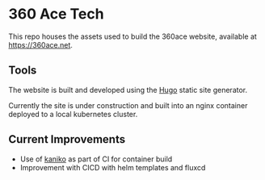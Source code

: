 # 360 Ace Tech

This repo houses the assets used to build the 360ace website, available at https://360ace.net.

## Tools

The website is built and developed using the [Hugo](https://gohugo.io/) static site generator.

Currently the site is under construction and built into an nginx container deployed to a local kubernetes cluster.

## Current Improvements

- Use of [kaniko](https://github.com/GoogleContainerTools/kaniko) as part of CI for container build
- Improvement with CICD with helm templates and fluxcd